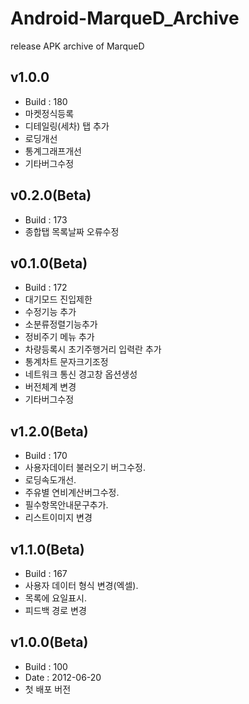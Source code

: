 # Android-MarqueD_Archive
release APK archive of MarqueD

## v1.0.0
* Build : 180
* 마켓정식등록
* 디테일링(세차) 탭 추가
* 로딩개선
* 통계그래프개선
* 기타버그수정

## v0.2.0(Beta)
* Build : 173
* 종합탭 목록날짜 오류수정

## v0.1.0(Beta)
* Build : 172
* 대기모드 진입제한
* 수정기능 추가
* 소분류정렬기능추가
* 정비주기 메뉴 추가
* 차량등록시 초기주행거리 입력란 추가
* 통계차트 문자크기조정
* 네트워크 통신 경고창 옵션생성
* 버전체계 변경
* 기타버그수정

## v1.2.0(Beta)
* Build : 170
* 사용자데이터 불러오기 버그수정.
* 로딩속도개선.
* 주유별 연비계산버그수정.
* 필수항목안내문구추가.
* 리스트이미지 변경

## v1.1.0(Beta)
* Build : 167
* 사용자 데이터 형식 변경(엑셀).
* 목록에 요일표시.
* 피드백 경로 변경

## v1.0.0(Beta)
* Build : 100
* Date : 2012-06-20
* 첫 배포 버전
